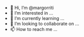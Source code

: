 - 👋 Hi, I’m @margorriti
- 👀 I’m interested in ...
- 🌱 I’m currently learning ...
- 💞️ I’m looking to collaborate on ...
- 📫 How to reach me ...

<!---
margorriti/margorriti is a ✨ special ✨ repository because its `README.md` (this file) appears on your GitHub profile.
You can click the Preview link to take a look at your changes.
--->

